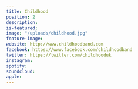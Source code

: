 ```yaml
---
title: Childhood
position: 2
description: 
is-featured: 
image: "/uploads/childhood.jpg"
feature-image: 
website: http://www.childhoodband.com
facebook: https://www.facebook.com/childhoodband
twitter: https://twitter.com/childhooduk
instagram: 
spotify: 
soundcloud: 
apple: 
---
```


